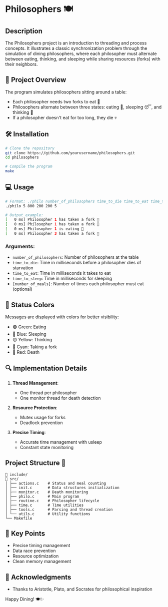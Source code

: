 # Philosophers 🍽️ 

## Description
The Philosophers project is an introduction to threading and process concepts. It illustrates a classic synchronization problem through the simulation of dining philosophers, where each philosopher must alternate between eating, thinking, and sleeping while sharing resources (forks) with their neighbors.

## 🧮 Project Overview
The program simulates philosophers sitting around a table:
- Each philosopher needs two forks to eat 🍴
- Philosophers alternate between three states: eating 🍝, sleeping 😴, and thinking 🤔
- If a philosopher doesn't eat for too long, they die 💀

## 🛠️ Installation
```bash
# Clone the repository
git clone https://github.com/yourusername/philosophers.git
cd philosophers

# Compile the program
make
```

## 💻 Usage
```bash
# Format: ./philo number_of_philosophers time_to_die time_to_eat time_to_sleep [number_of_meals]
./philo 5 800 200 200 5

# Output example:
[   0 ms] Philosopher 1 has taken a fork 🍴
[   0 ms] Philosopher 1 has taken a fork 🍴
[   0 ms] Philosopher 1 is eating 🍝
[   0 ms] Philosopher 3 has taken a fork 🍴
```

### Arguments:
- `number_of_philosophers`: Number of philosophers at the table
- `time_to_die`: Time in milliseconds before a philosopher dies of starvation
- `time_to_eat`: Time in milliseconds it takes to eat
- `time_to_sleep`: Time in milliseconds for sleeping
- `[number_of_meals]`: Number of times each philosopher must eat (optional)

## 🎨 Status Colors
Messages are displayed with colors for better visibility:
- 🟢 Green: Eating
- 🔵 Blue: Sleeping
- 🟡 Yellow: Thinking
- 🔆 Cyan: Taking a fork
- 🔴 Red: Death

## 🔍 Implementation Details
1. **Thread Management**:
   - One thread per philosopher
   - One monitor thread for death detection
   
2. **Resource Protection**:
   - Mutex usage for forks
   - Deadlock prevention
   
3. **Precise Timing**:
   - Accurate time management with usleep
   - Constant state monitoring

## Project Structure 📁
```
📁 include/
📁 src/
│ ├── actions.c    # Status and meal counting
│ ├── init.c       # Data structures initialization
│ ├── monitor.c    # Death monitoring
│ ├── philo.c      # Main program
│ ├── routine.c    # Philosopher lifecycle
│ ├── time.c       # Time utilities
│ ├── tools.c      # Parsing and thread creation
│ └── utils.c      # Utility functions
└── Makefile
```

## 🎯 Key Points
- Precise timing management
- Data race prevention
- Resource optimization
- Clean memory management

## 🙏 Acknowledgments
- Thanks to Aristotle, Plato, and Socrates for philosophical inspiration

Happy Dining! 🍽️✨

